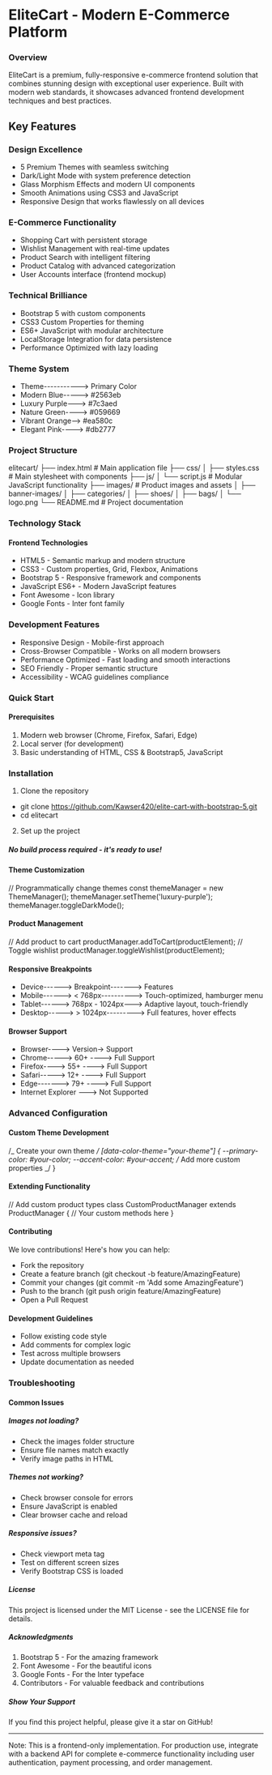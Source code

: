 # EliteCart - Modern E-Commerce Platform

### Overview

EliteCart is a premium, fully-responsive e-commerce frontend solution that combines stunning design with exceptional user experience. Built with modern web standards, it showcases advanced frontend development techniques and best practices.

## Key Features

### Design Excellence

- 5 Premium Themes with seamless switching
- Dark/Light Mode with system preference detection
- Glass Morphism Effects and modern UI components
- Smooth Animations using CSS3 and JavaScript
- Responsive Design that works flawlessly on all devices

### E-Commerce Functionality

- Shopping Cart with persistent storage
- Wishlist Management with real-time updates
- Product Search with intelligent filtering
- Product Catalog with advanced categorization
- User Accounts interface (frontend mockup)

### Technical Brilliance

- Bootstrap 5 with custom components
- CSS3 Custom Properties for theming
- ES6+ JavaScript with modular architecture
- LocalStorage Integration for data persistence
- Performance Optimized with lazy loading

### Theme System

- Theme-----------> Primary Color
- Modern Blue-----> #2563eb
- Luxury Purple---> #7c3aed
- Nature Green----> #059669
- Vibrant Orange--> #ea580c
- Elegant Pink----> #db2777

### Project Structure

elitecart/
├── index.html # Main application file
├── css/
│ ├── styles.css # Main stylesheet with components
├── js/
│ └── script.js # Modular JavaScript functionality
├── images/ # Product images and assets
│ ├── banner-images/
│ ├── categories/
│ ├── shoes/
│ ├── bags/
│ └── logo.png
└── README.md # Project documentation

### Technology Stack

#### Frontend Technologies

- HTML5 - Semantic markup and modern structure
- CSS3 - Custom properties, Grid, Flexbox, Animations
- Bootstrap 5 - Responsive framework and components
- JavaScript ES6+ - Modern JavaScript features
- Font Awesome - Icon library
- Google Fonts - Inter font family

### Development Features

- Responsive Design - Mobile-first approach
- Cross-Browser Compatible - Works on all modern browsers
- Performance Optimized - Fast loading and smooth interactions
- SEO Friendly - Proper semantic structure
- Accessibility - WCAG guidelines compliance

### Quick Start

#### Prerequisites

1. Modern web browser (Chrome, Firefox, Safari, Edge)
2. Local server (for development)
3. Basic understanding of HTML, CSS & Bootstrap5, JavaScript

### Installation

1. Clone the repository

- git clone https://github.com/Kawser420/elite-cart-with-bootstrap-5.git
- cd elitecart

2. Set up the project

##### No build process required - it's ready to use!

#### Theme Customization

// Programmatically change themes
const themeManager = new ThemeManager();
themeManager.setTheme('luxury-purple');
themeManager.toggleDarkMode();

#### Product Management

// Add product to cart
productManager.addToCart(productElement);
// Toggle wishlist
productManager.toggleWishlist(productElement);

#### Responsive Breakpoints

- Device------> Breakpoint-------> Features
- Mobile------> < 768px----------> Touch-optimized, hamburger menu
- Tablet------> 768px - 1024px---> Adaptive layout, touch-friendly
- Desktop-----> > 1024px---------> Full features, hover effects

#### Browser Support

- Browser----> Version-> Support
- Chrome-----> 60+ ----> Full Support
- Firefox----> 55+ ----> Full Support
- Safari-----> 12+ ----> Full Support
- Edge-------> 79+ ----> Full Support
- Internet Explorer ---> Not Supported

### Advanced Configuration

#### Custom Theme Development

/_ Create your own theme _/
[data-color-theme="your-theme"] {
--primary-color: #your-color;
--accent-color: #your-accent;
/_ Add more custom properties _/
}

#### Extending Functionality

// Add custom product types
class CustomProductManager extends ProductManager {
// Your custom methods here
}

#### Contributing

We love contributions! Here's how you can help:

- Fork the repository
- Create a feature branch (git checkout -b feature/AmazingFeature)
- Commit your changes (git commit -m 'Add some AmazingFeature')
- Push to the branch (git push origin feature/AmazingFeature)
- Open a Pull Request

#### Development Guidelines

- Follow existing code style
- Add comments for complex logic
- Test across multiple browsers
- Update documentation as needed

### Troubleshooting

#### Common Issues

##### Images not loading?

- Check the images folder structure
- Ensure file names match exactly
- Verify image paths in HTML

##### Themes not working?

- Check browser console for errors
- Ensure JavaScript is enabled
- Clear browser cache and reload

##### Responsive issues?

- Check viewport meta tag
- Test on different screen sizes
- Verify Bootstrap CSS is loaded

##### License

This project is licensed under the MIT License - see the LICENSE file for details.

##### Acknowledgments

1. Bootstrap 5 - For the amazing framework
2. Font Awesome - For the beautiful icons
3. Google Fonts - For the Inter typeface
4. Contributors - For valuable feedback and contributions

##### Show Your Support

If you find this project helpful, please give it a star on GitHub!

---

Note: This is a frontend-only implementation. For production use, integrate with a backend API for complete e-commerce functionality including user authentication, payment processing, and order management.
